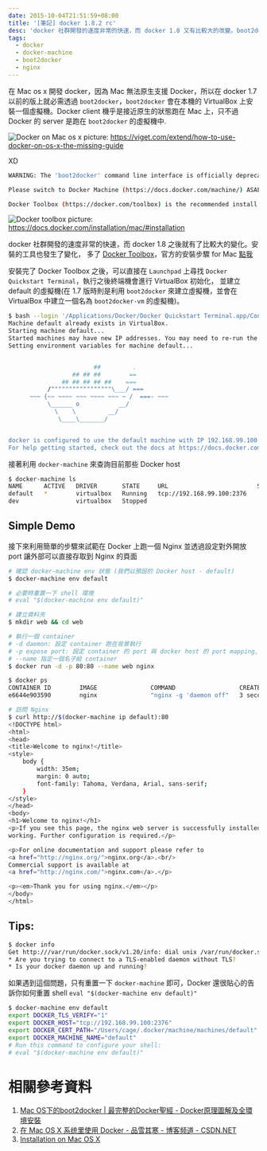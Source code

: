 ```yaml
---
date: 2015-10-04T21:51:59+08:00
title: '[筆記] docker 1.8.2 rc'
desc: 'docker 社群開發的速度非常的快速，而 docker 1.8 又有比較大的改變。boot2docker 的功能被 docker-machine 取代，此篇文章算是自己作一個記錄'
tags:
  - docker
  - docker-machine
  - boot2docker
  - nginx
---
```


在 Mac os x 開發 docker，因為 Mac 無法原生支援 Docker，所以在 docker 1.7 以前的版上就必需透過 `boot2docker`，`boot2docker`
會在本機的 VirtualBox 上安裝一個虛擬機。Docker client 機乎是接近原生的狀態跑在 Mac 上，只不過 Docker 的 server 是跑在 `boot2docker` 的虛擬機中.

![Docker on Mac os x](/img/docker_on_linux_macosx.jpg)
picture: https://viget.com/extend/how-to-use-docker-on-os-x-the-missing-guide

<!--more-->

XD

```sh
WARNING: The 'boot2docker' command line interface is officially deprecated.

Please switch to Docker Machine (https://docs.docker.com/machine/) ASAP.

Docker Toolbox (https://docker.com/toolbox) is the recommended install method.
```

![Docker toolbox](/img/mac-page-two.png)
picture: https://docs.docker.com/installation/mac/#installation

docker 社群開發的速度非常的快速，而 docker 1.8 之後就有了比較大的變化。安裝的工具也發生了變化，
多了 [Docker Toolbox](http://docs.docker.com/mac/step_one/#step-2-install-docker-toolbox)，官方的安裝步驟 for Mac [點我](http://docs.docker.com/mac/step_one/)

安裝完了 Docker Toolbox 之後，可以直接在 `Launchpad` 上尋找 `Docker Quickstart Terminal`，執行之後終端機會進行 VirtualBox 初始化，
並建立 default 的虛擬機(在 1.7 版時則是利用 `boot2docker` 來建立虛擬機，並會在 VirtualBox 中建立一個名為 `boot2docker-vm` 的虛擬機)。

```sh
$ bash --login '/Applications/Docker/Docker Quickstart Terminal.app/Contents/Resources/Scripts/start.sh'
Machine default already exists in VirtualBox.
Starting machine default...
Started machines may have new IP addresses. You may need to re-run the `docker-machine env` command.
Setting environment variables for machine default...


                        ##         .
                  ## ## ##        ==
               ## ## ## ## ##    ===
           /"""""""""""""""""\___/ ===
      ~~~ {~~ ~~~~ ~~~ ~~~~ ~~~ ~ /  ===- ~~~
           \______ o           __/
             \    \         __/
              \____\_______/


docker is configured to use the default machine with IP 192.168.99.100
For help getting started, check out the docs at https://docs.docker.com
```

接著利用 `docker-machine` 來查詢目前那些 Docker host

```sh
$ docker-machine ls
NAME      ACTIVE   DRIVER       STATE     URL                         SWARM
default   *        virtualbox   Running   tcp://192.168.99.100:2376
dev                virtualbox   Stopped
```

## Simple Demo

接下來利用簡單的步驟來試範在 Docker 上跑一個 Nginx 並透過設定對外開放 port 讓外部可以直接存取到 Nginx 的頁面

```sh
# 確認 docker-machine env 狀態 (我們以預設的 Docker host - default)
$ docker-machine env default

# 必要時重置一下 shell 環境
# eval "$(docker-machine env default)"

# 建立資料夾
$ mkdir web && cd web

# 執行一個 container
# -d daemon: 設定 container 跑在背景執行
# -p expose port: 設定 container 的 port 與 docker host 的 port mapping, Nginx 預設 port 為 80
# --name 指定一個名子給 container
$ docker run -d -p 80:80 --name web nginx

$ docker ps
CONTAINER ID        IMAGE               COMMAND                  CREATED             STATUS              PORTS                         NAMES
e6644e903590        nginx               "nginx -g 'daemon off"   3 seconds ago       Up 4 seconds        0.0.0.0:80->80/tcp, 443/tcp   web

# 訪問 Nginx
$ curl http://$(docker-machine ip default):80
<!DOCTYPE html>
<html>
<head>
<title>Welcome to nginx!</title>
<style>
    body {
        width: 35em;
        margin: 0 auto;
        font-family: Tahoma, Verdana, Arial, sans-serif;
    }
</style>
</head>
<body>
<h1>Welcome to nginx!</h1>
<p>If you see this page, the nginx web server is successfully installed and
working. Further configuration is required.</p>

<p>For online documentation and support please refer to
<a href="http://nginx.org/">nginx.org</a>.<br/>
Commercial support is available at
<a href="http://nginx.com/">nginx.com</a>.</p>

<p><em>Thank you for using nginx.</em></p>
</body>
</html>
```

## Tips:

```sh
$ docker info
Get http:///var/run/docker.sock/v1.20/info: dial unix /var/run/docker.sock: no such file or directory.
* Are you trying to connect to a TLS-enabled daemon without TLS?
* Is your docker daemon up and running?
```

如果遇到這個問題，只有重置一下 `docker-machine` 即可，Docker 還很貼心的告訴你如何重置 shell `eval "$(docker-machine env default)"`

```sh
$ docker-machine env default
export DOCKER_TLS_VERIFY="1"
export DOCKER_HOST="tcp://192.168.99.100:2376"
export DOCKER_CERT_PATH="/Users/cage/.docker/machine/machines/default"
export DOCKER_MACHINE_NAME="default"
# Run this command to configure your shell:
# eval "$(docker-machine env default)"
```

# 相關參考資料

1. [Mac OS下的boot2docker | 最完整的Docker聖經 - Docker原理圖解及全環境安裝](https://joshhu.gitbooks.io/docker_theory_install/content/DockerBible/mac_osboot2docker.html)
1. [在 Mac OS X 系统里使用 Docker - 品雪其寒 - 博客频道 - CSDN.NET](http://blog.csdn.net/pinxue/article/details/45370579)
1. [Installation on Mac OS X](https://docs.docker.com/installation/mac/#installation)
